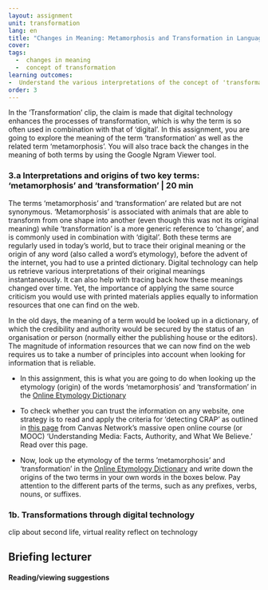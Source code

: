 ```yaml
---
layout: assignment
unit: transformation
lang: en
title: "Changes in Meaning: Metamorphosis and Transformation in Language and Images"  
cover:
tags:
  -  changes in meaning 
  -  concept of transformation 
learning outcomes: 
-  Understand the various interpretations of the concept of 'transformation' 
order: 3
---
```

In the ‘Transformation’ clip, the claim is made that digital technology enhances the processes of transformation, which is why the term is so often used in combination with that of ‘digital’. In this assignment, you are going to explore the meaning of the term ‘transformation’ as well as the related term ‘metamorphosis’. You will also trace back the changes in the meaning of both terms by using the Google Ngram Viewer tool. 

<!-- more -->

<!-- briefing-student -->

### 3.a Interpretations and origins of two key terms: ‘metamorphosis’ and ‘transformation’ | 20 min
<!-- section-contents -->

The terms ‘metamorphosis’ and ‘transformation’ are related but are not synonymous. ‘Metamorphosis’ is associated with animals that are able to transform from one shape into another (even though this was not its original meaning) while ‘transformation’ is a more generic reference to ‘change’, and is commonly used in combination with ‘digital’. Both these terms are regularly used in today’s world, but to trace their original meaning or the origin of any word (also called a word’s etymology), before the advent of the internet, you had to use a printed dictionary. Digital technology can help us retrieve various interpretations of their original meanings instantaneously. It can also help with tracing back how these meanings changed over time. Yet, the importance of applying the same source criticism you would use with printed materials applies equally to information resources that one can find on the web.

In the old days, the meaning of a term would be looked up in a dictionary, of which the credibility and authority would be secured by the status of an organisation or person (normally either the publishing house or the editors). The magnitude of information resources that we can now find on the web requires us to take a number of principles into account when looking for information that is reliable. 

- In this assignment, this is what you are going to do when looking up the etymology (origin) of the words ‘metamorphosis’ and ‘transformation’ in the [Online Etymology Dictionary](https://www.etymonline.com)

- To check whether you can trust the information on any website, one strategy is to read and apply the criteria for ‘detecting CRAP’ as outlined in [this page](https://learn.canvas.net/courses/1659/pages/crap-detection) from Canvas Network’s massive open online course (or MOOC) ‘Understanding Media: Facts, Authority, and What We Believe.’ Read over this page. 

- Now, look up the etymology of the terms ’metamorphosis’ and ‘transformation’ in the [Online Etymology Dictionary](https://www.etymonline.com) and write down the origins of the two terms in your own words in the boxes below. Pay attention to the different parts of the terms, such as any prefixes, verbs, nouns, or suffixes.



<!-- section -->
### 1b. Transformations through digital technology 
<!-- section-contents -->

clip about second life, virtual reality 
reflect on technology 


<!-- briefing-teacher -->
## Briefing lecturer


#### Reading/viewing  suggestions


